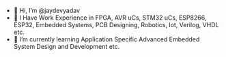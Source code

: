 - 👋 Hi, I’m @jaydevyadav
- 👀 I Have Work Experience in FPGA, AVR uCs, STM32 uCs, ESP8266, ESP32, Embedded Systems, PCB Designing, Robotics, Iot, Verilog, VHDL etc.
- 🌱 I’m currently learning Application Specific Advanced Embedded System Design and Development etc.


<!---
jaydevyadav/jaydevyadav is a ✨ special ✨ repository because its `README.md` (this file) appears on your GitHub profile.
You can click the Preview link to take a look at your changes.
--->
